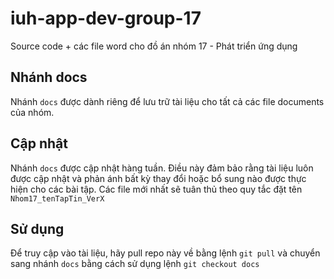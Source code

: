 # iuh-app-dev-group-17
Source code + các file word cho đồ án nhóm 17 - Phát triển ứng dụng

## Nhánh docs
Nhánh `docs` được dành riêng để lưu trữ tài liệu cho tất cả các file documents của nhóm.

## Cập nhật
Nhánh `docs` được cập nhật hàng tuần. Điều này đảm bảo rằng tài liệu luôn được cập nhật và phản ánh bất kỳ thay đổi hoặc bổ sung nào được thực hiện cho các bài tập. Các file mới nhất sẽ tuân thủ theo quy tắc đặt tên `Nhom17_tenTapTin_VerX`

## Sử dụng
Để truy cập vào tài liệu, hãy pull repo này về bằng lệnh `git pull` và chuyển sang nhánh `docs` bằng cách sử dụng lệnh `git checkout docs`
